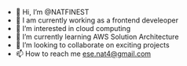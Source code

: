 - 👋 Hi, I’m @NATFINEST
- 🔭 I am currently working as a frontend develeoper
- 👀 I’m interested in cloud computing
- 🌱 I’m currently learning AWS Solution Architecture
- 👯 I’m looking to collaborate on exciting projects
- 📫 How to reach me ese.nat4@gmail.com

<!---
NATFINEST/NATFINEST is a ✨ special ✨ repository because its `README.md` (this file) appears on your GitHub profile.
You can click the Preview link to take a look at your changes.
--->
